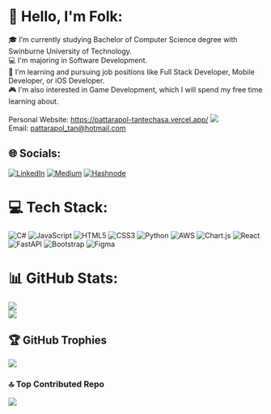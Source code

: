 # 💫 Hello, I'm Folk: 
🎓 I’m currently studying Bachelor of Computer Science degree with Swinburne University of Technology.<br>
💻 I'm majoring in Software Development.<br>
🚀 I'm learning and pursuing job positions like Full Stack Developer, Mobile Developer, or iOS Developer.<br>
🎮 I'm also interested in Game Development, which I will spend my free time learning about.<br>
<br>
Personal Website: https://pattarapol-tantechasa.vercel.app/
[![](https://visitcount.itsvg.in/api?id=froyplus000&icon=3&color=12)](https://visitcount.itsvg.in) <br>
Email: pattarapol_tan@hotmail.com

## 🌐 Socials:
[![LinkedIn](https://img.shields.io/badge/LinkedIn-%230077B5.svg?logo=linkedin&logoColor=white)](https://linkedin.com/in/pattarapol-tantechasa-6275a1121/)   [![Medium](https://img.shields.io/badge/Medium-12100E?logo=medium&logoColor=white)](https://medium.com/@pattarapoltantechasa)   [![Hashnode](https://img.shields.io/badge/Hashnode-2962FF?logo=hashnode&logoColor=white)](https://pattarapol.hashnode.dev/) 

# 💻 Tech Stack:
![C#](https://img.shields.io/badge/c%23-%23239120.svg?style=for-the-badge&logo=csharp&logoColor=white) ![JavaScript](https://img.shields.io/badge/javascript-%23323330.svg?style=for-the-badge&logo=javascript&logoColor=%23F7DF1E) ![HTML5](https://img.shields.io/badge/html5-%23E34F26.svg?style=for-the-badge&logo=html5&logoColor=white) ![CSS3](https://img.shields.io/badge/css3-%231572B6.svg?style=for-the-badge&logo=css3&logoColor=white)  ![Python](https://img.shields.io/badge/python-3670A0?style=for-the-badge&logo=python&logoColor=ffdd54) ![AWS](https://img.shields.io/badge/AWS-%23FF9900.svg?style=for-the-badge&logo=amazon-aws&logoColor=white) ![Chart.js](https://img.shields.io/badge/chart.js-F5788D.svg?style=for-the-badge&logo=chart.js&logoColor=white) ![React](https://img.shields.io/badge/react-%2320232a.svg?style=for-the-badge&logo=react&logoColor=%2361DAFB)  ![FastAPI](https://img.shields.io/badge/FastAPI-005571?style=for-the-badge&logo=fastapi) ![Bootstrap](https://img.shields.io/badge/bootstrap-%238511FA.svg?style=for-the-badge&logo=bootstrap&logoColor=white) ![Figma](https://img.shields.io/badge/figma-%23F24E1E.svg?style=for-the-badge&logo=figma&logoColor=white)
# 📊 GitHub Stats:
<!-- ![](https://github-readme-stats.vercel.app/api?username=froyplus000&theme=calm&hide_border=false&include_all_commits=true&count_private=true)<br/> -->
![](https://github-readme-streak-stats.herokuapp.com/?user=froyplus000&theme=calm&hide_border=false)<br/>
![](https://github-readme-stats.vercel.app/api/top-langs/?username=froyplus000&theme=calm&hide_border=false&include_all_commits=true&count_private=true&layout=compact)

## 🏆 GitHub Trophies
![](https://github-profile-trophy.vercel.app/?username=froyplus000&theme=monokai&no-frame=false&no-bg=true&margin-w=4)

### 🔝 Top Contributed Repo
![](https://github-contributor-stats.vercel.app/api?username=froyplus000&limit=5&theme=dark&combine_all_yearly_contributions=true)



<!-- Proudly created with GPRM ( https://gprm.itsvg.in ) -->
